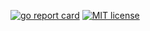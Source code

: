 [![go report card](https://goreportcard.com/badge/github.com/nmklotas/kbot "go report card")](https://goreportcard.com/report/github.com/nmklotas/kbot)
[![MIT license](https://img.shields.io/badge/license-MIT-brightgreen.svg)](https://opensource.org/licenses/MIT)
